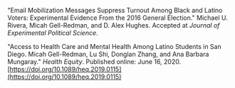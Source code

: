 
"Email Mobilization Messages Suppress Turnout Among Black and Latino
Voters: Experimental Evidence From the 2016 General Election." Michael
U. Rivera, Micah Gell-Redman, and D. Alex Hughes. Accepted at
*Journal of Experimental Political Science*. 

"Access to Health Care and Mental Health Among Latino Students in San
Diego. Micah Gell-Redman, Lu Shi, Donglan Zhang, and Ana Barbara
Mungaray." *Health Equity*. Published online: June 16, 2020.
[https://doi.org/10.1089/heq.2019.0115](https://doi.org/10.1089/heq.2019.0115)
